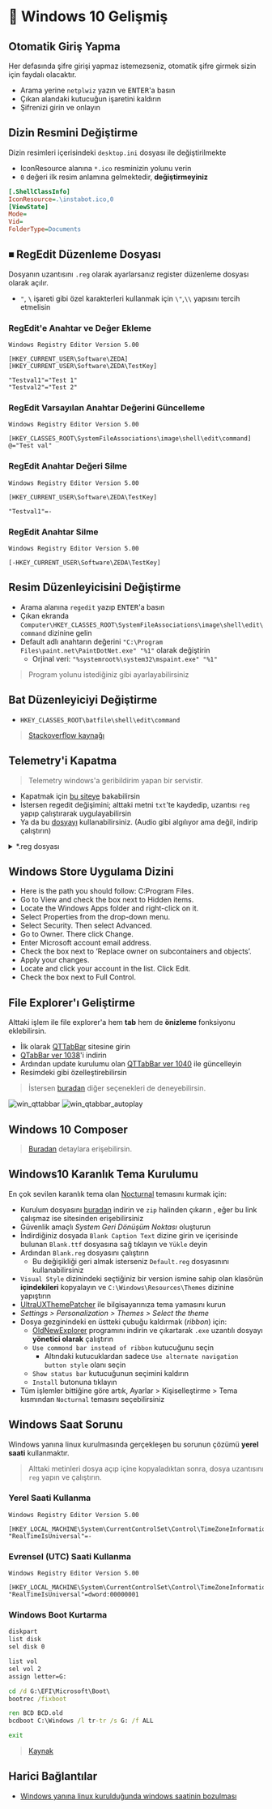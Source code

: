 # 🤔 Windows 10 Gelişmiş

## Otomatik Giriş Yapma

Her defasında şifre girişi yapmaz istemezseniz, otomatik şifre girmek sizin için faydalı olacaktır.

- Arama yerine `netplwiz` yazın ve <kbd>ENTER</kbd>'a basın
- Çıkan alandaki kutucuğun işaretini kaldırın
- Şifrenizi girin ve onlayın

## Dizin Resmini Değiştirme

Dizin resimleri içerisindeki `desktop.ini` dosyası ile değiştirilmekte

- IconResource alanına `*.ico` resminizin yolunu verin
- `0` değeri ilk resim anlamına gelmektedir, **değiştirmeyiniz**

```ini
[.ShellClassInfo]
IconResource=.\instabot.ico,0
[ViewState]
Mode=
Vid=
FolderType=Documents

```

## ⏹ RegEdit Düzenleme Dosyası

Dosyanın uzantısını `.reg` olarak ayarlarsanız register düzenleme dosyası olarak açılır.

- `"`, `\` işareti gibi özel karakterleri kullanmak için `\"`,`\\` yapısını tercih etmelisin

### RegEdit'e Anahtar ve Değer Ekleme

```reg
Windows Registry Editor Version 5.00

[HKEY_CURRENT_USER\Software\ZEDA]
[HKEY_CURRENT_USER\Software\ZEDA\TestKey]

"Testval1"="Test 1"
"Testval2"="Test 2"
```

### RegEdit Varsayılan Anahtar Değerini Güncelleme

```reg
Windows Registry Editor Version 5.00

[HKEY_CLASSES_ROOT\SystemFileAssociations\image\shell\edit\command]
@="Test val"

```

### RegEdit Anahtar Değeri Silme

```reg
Windows Registry Editor Version 5.00

[HKEY_CURRENT_USER\Software\ZEDA\TestKey]

"Testval1"=-
```

### RegEdit Anahtar Silme

```reg
Windows Registry Editor Version 5.00

[-HKEY_CURRENT_USER\Software\ZEDA\TestKey]
```

## Resim Düzenleyicisini Değiştirme

- Arama alanına `regedit` yazıp <kbd>ENTER</kbd>'a basın
- Çıkan ekranda `Computer\HKEY_CLASSES_ROOT\SystemFileAssociations\image\shell\edit\command` dizinine gelin
- Default adlı anahtarın değerini `"C:\Program Files\paint.net\PaintDotNet.exe" "%1"` olarak değiştirin
  - Orjinal veri: `"%systemroot%\system32\mspaint.exe" "%1"`

> Program yolunu istediğiniz gibi ayarlayabilirsiniz

## Bat Düzenleyiciyi Değiştirme

- `HKEY_CLASSES_ROOT\batfile\shell\edit\command`

> [Stackoverflow kaynağı](https://superuser.com/a/728159/1046035)

## Telemetry'i Kapatma

> Telemetry windows'a geribildirim yapan bir servistir.

- Kapatmak için [bu siteye](https://blogs.systweak.com/how-to-disable-telemetry-and-data-collection-in-windows-10/) bakabilirsin
- İstersen regedit değişimini; alttaki metni `txt`'te kaydedip, uzantısı `reg` yapıp çalıştırarak uygulayabilirsin
- Ya da bu [dosyayı](https://drive.google.com/open?id=1L0-VaRT7FrXauzV49DcQb5jywErS6D36) kullanabilirsiniz. (Audio gibi algılıyor ama değil, indirip çalıştırın)

<details>
<summary>*.reg dosyası</summary>

```reg
Windows Registry Editor Version 5.00

[HKEY_LOCAL_MACHINE\SOFTWARE\Policies\Microsoft\Windows\DataCollection]
"AllowTelemetry"=dword:00000000
```

</details>

## Windows Store Uygulama Dizini

- Here is the path you should follow: C:Program Files.
- Go to View and check the box next to Hidden items.
- Locate the Windows Apps folder and right-click on it.
- Select Properties from the drop-down menu.
- Select Security. Then select Advanced.
- Go to Owner. There click Change.
- Enter Microsoft account email address.
- Check the box next to ‘Replace owner on subcontainers and objects’.
- Apply your changes.
- Locate and click your account in the list. Click Edit.
- Check the box next to Full Control.

## File Explorer'ı Geliştirme

Alttaki işlem ile file explorer'a hem **tab** hem de **önizleme** fonksiyonu eklebilirsin.

- İlk olarak [QTTabBar](http://qttabbar.wikidot.com/) sitesine girin
- [QTabBar ver 1038](http://qttabbar.wdfiles.com/local--files/qttabbar/QTTabBar_1038.zip)'i indirin
- Ardından update kurulumu olan [QTTabBar ver 1040](http://qttabbar.wdfiles.com/local--files/qttabbar/UpdateQTTabBar1040.zip) ile güncelleyin
- Resimdeki gibi özelleştirebilirsin

> İstersen [buradan](https://www.raymond.cc/blog/how-to-have-tabs-in-your-windows-explorer/) diğer seçenekleri de deneyebilirsin.

![win_qttabbar](../res/win_qttabbar.png)
![win_qtabbar_autoplay](../res/win_qtabbar_autoplay.png)

## Windows 10 Composer

> [Buradan](https://github.com/samhocevar/wincompose) detaylara erişebilirsin.

## Windows10 Karanlık Tema Kurulumu

En çok sevilen karanlık tema olan [Nocturnal] temasını kurmak için:

- Kurulum dosyasını [buradan][nocturnal - download] indirin ve `zip` halinden çıkarın , eğer bu link çalışmaz ise sitesinden erişebilirsiniz
- Güvenlik amaçlı _System Geri Dönüşüm Noktası_ oluşturun
- İndirdiğiniz dosyada `Blank Caption Text` dizine girin ve içerisinde bulunan `Blank.ttf` dosyasına sağ tıklayın ve `Yükle` deyin
- Ardından `Blank.reg` dosyasını çalıştırın
  - Bu değişikliği geri almak isterseniz `Default.reg` dosyasınını kullanabilirsiniz
- `Visual Style` dizinindeki seçtiğiniz bir version ismine sahip olan klasörün **içindekileri** kopyalayın ve `C:\Windows\Resources\Themes` dizinine yapıştırın
- [UltraUXThemePatcher] ile bilgisayarınıza tema yamasını kurun
- _Settings > Personalization > Themes > Select the theme_
- Dosya gezginindeki en üstteki çubuğu kaldırmak (_ribbon_) için:
  - [OldNewExplorer] programını indirin ve çıkartarak `.exe` uzantılı dosyayı **yönetici olarak** çalıştırın
  - `Use commond bar instead of ribbon` kutucuğunu seçin
    - Altındaki kutucuklardan sadece `Use alternate navigation button style` olanı seçin
  - `Show status bar` kutucuğunun seçimini kaldırın
  - `Install` butonuna tıklayın
- Tüm işlemler bittiğine göre artık, Ayarlar > Kişiselleştirme > Tema kısmından `Nocturnal` temasını seçebilirsiniz

## Windows Saat Sorunu

Windows yanına linux kurulmasında gerçekleşen bu sorunun çözümü **yerel saati** kullanmaktır.

> Alttaki metinleri dosya açıp içine kopyaladıktan sonra, dosya uzantısını `reg` yapın ve çalıştırın.

### Yerel Saati Kullanma

```reg
Windows Registry Editor Version 5.00

[HKEY_LOCAL_MACHINE\System\CurrentControlSet\Control\TimeZoneInformation]
"RealTimeIsUniversal"=-
```

### Evrensel (UTC) Saati Kullanma

```reg
Windows Registry Editor Version 5.00

[HKEY_LOCAL_MACHINE\System\CurrentControlSet\Control\TimeZoneInformation]
"RealTimeIsUniversal"=dword:00000001
```

### Windows Boot Kurtarma

```bat
diskpart
list disk
sel disk 0

list vol
sel vol 2
assign letter=G:

cd /d G:\EFI\Microsoft\Boot\
bootrec /fixboot

ren BCD BCD.old
bcdboot C:\Windows /l tr-tr /s G: /f ALL

exit
```

> [Kaynak](https://www.easeus.com/partition-manager-software/fix-uefi-boot-in-windows-10-8-7.html)

## Harici Bağlantılar

- [Windows yanına linux kurulduğunda windows saatinin bozulması]

[nocturnal]: https://www.deviantart.com/chloechantelle/art/Nocturnal-W10-582106490
[nocturnal - download]: https://www.deviantart.com/download/582106490/d9mkk8q-d0678559-518e-48f3-bf36-30bd91f73496?token=53c9fe62794d3574b12d5aad67c1998665b93c20&ts=1558436081
[ultrauxthemepatcher]: https://www.deviantart.com/users/outgoing?https://www.syssel.net/hoefs/software_uxtheme.php?lang=en
[oldnewexplorer]: https://tihiy.net/files/OldNewExplorer.rar
[windows yanına linux kurulduğunda windows saatinin bozulması]: https://www.howtogeek.com/323390/how-to-fix-windows-and-linux-showing-different-times-when-dual-booting/
